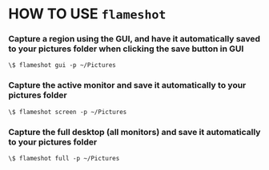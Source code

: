 # HOW TO USE `flameshot`  
### Capture a region using the GUI, and have it automatically saved to your pictures folder when clicking the save button in GUI  
```\$ flameshot gui -p ~/Pictures```  
### Capture the active monitor and save it automatically to your pictures folder  
```\$ flameshot screen -p ~/Pictures```  
### Capture the full desktop (all monitors) and save it automatically to your pictures folder  
```\$ flameshot full -p ~/Pictures``` 

